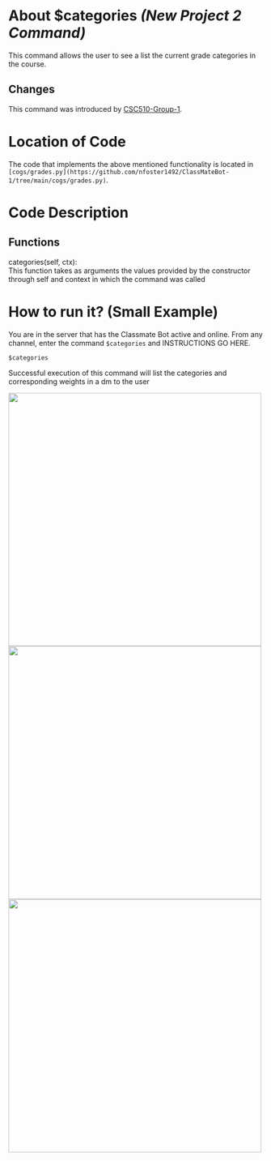 # About $categories _(New Project 2 Command)_
This command allows the user to see a list the current grade categories in the course.

## Changes

This command was introduced by [CSC510-Group-1](https://github.com/nfoster1492/ClassMateBot-1/).

# Location of Code
The code that implements the above mentioned functionality is located in `[cogs/grades.py](https://github.com/nfoster1492/ClassMateBot-1/tree/main/cogs/grades.py)`.

# Code Description
## Functions
categories(self, ctx): <br>
This function takes as arguments the values provided by the constructor through self and context in which the command was called

# How to run it? (Small Example)
You are in the server that has the Classmate Bot active and online. From any channel, enter the command `$categories` and INSTRUCTIONS GO HERE.

```
$categories
```
Successful execution of this command will list the categories and corresponding weights in a dm to the user

<img src="https://github.com/nfoster1492/ClassMateBot-1/blob/main/data/proj2media/categoriesHelp.PNG?raw=true" width="500">

<img src="https://github.com/nfoster1492/ClassMateBot-1/blob/main/data/proj2media/categories.PNG?raw=true" width="500">

<img src="https://github.com/nfoster1492/ClassMateBot-1/blob/main/data/proj2media/categoriesDM.PNG?raw=true" width="500">
